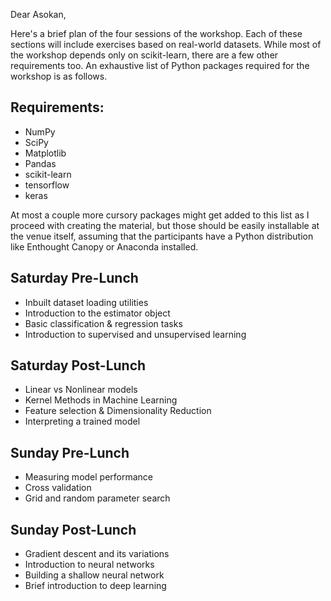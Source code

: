 Dear Asokan,

Here's a brief plan of the four sessions of the workshop. Each of these
sections will include exercises based on real-world datasets. While most of the
workshop depends only on scikit-learn, there are a few other requirements too.
An exhaustive list of Python packages required for the workshop is as follows.

Requirements:
-------------
- NumPy
- SciPy
- Matplotlib
- Pandas
- scikit-learn
- tensorflow
- keras

At most a couple more cursory packages might get added to this list as I
proceed with creating the material, but those should be easily installable at
the venue itself, assuming that the participants have a Python distribution
like Enthought Canopy or Anaconda installed.
    
Saturday Pre-Lunch
------------------

* Inbuilt dataset loading utilities
* Introduction to the estimator object
* Basic classification & regression tasks
* Introduction to supervised and unsupervised learning

Saturday Post-Lunch
-------------------

* Linear vs Nonlinear models
* Kernel Methods in Machine Learning
* Feature selection & Dimensionality Reduction
* Interpreting a trained model

Sunday Pre-Lunch
----------------

* Measuring model performance
* Cross validation
* Grid and random parameter search

Sunday Post-Lunch
-----------------

* Gradient descent and its variations
* Introduction to neural networks
* Building a shallow neural network
* Brief introduction to deep learning
